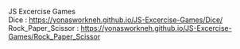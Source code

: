 JS Excercise Games <br>
Dice : https://yonasworkneh.github.io/JS-Excercise-Games/Dice/<br>
Rock_Paper_Scissor : https://yonasworkneh.github.io/JS-Excercise-Games/Rock_Paper_Scissor<br>
